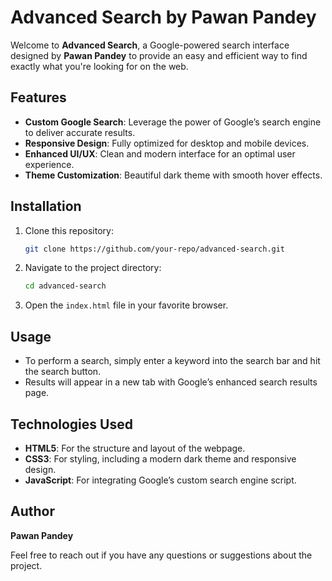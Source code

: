 # Advanced Search by Pawan Pandey

Welcome to **Advanced Search**, a Google-powered search interface designed by **Pawan Pandey** to provide an easy and efficient way to find exactly what you're looking for on the web.

## Features

- **Custom Google Search**: Leverage the power of Google’s search engine to deliver accurate results.
- **Responsive Design**: Fully optimized for desktop and mobile devices.
- **Enhanced UI/UX**: Clean and modern interface for an optimal user experience.
- **Theme Customization**: Beautiful dark theme with smooth hover effects.

## Installation

1. Clone this repository:
    ```bash
    git clone https://github.com/your-repo/advanced-search.git
    ```
2. Navigate to the project directory:
    ```bash
    cd advanced-search
    ```
3. Open the `index.html` file in your favorite browser.

## Usage

- To perform a search, simply enter a keyword into the search bar and hit the search button.
- Results will appear in a new tab with Google’s enhanced search results page.

## Technologies Used

- **HTML5**: For the structure and layout of the webpage.
- **CSS3**: For styling, including a modern dark theme and responsive design.
- **JavaScript**: For integrating Google’s custom search engine script.

## Author

**Pawan Pandey**

Feel free to reach out if you have any questions or suggestions about the project.

